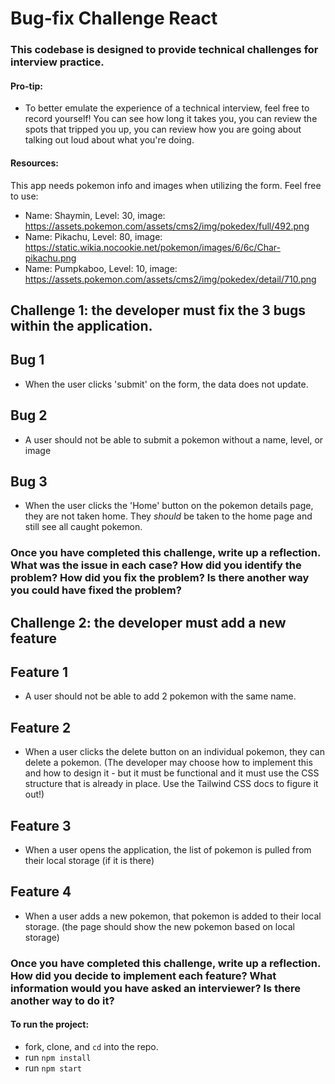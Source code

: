 # Bug-fix Challenge React

### This codebase is designed to provide technical challenges for interview practice. 

#### Pro-tip:
- To better emulate the experience of a technical interview, feel free to record yourself! You can see how long it takes you, you can review the spots that tripped you up, you can review how you are going about talking out loud about what you're doing. 

#### Resources:
This app needs pokemon info and images when utilizing the form. Feel free to use:
- Name: Shaymin, Level: 30, image: https://assets.pokemon.com/assets/cms2/img/pokedex/full/492.png
- Name: Pikachu, Level: 80, image: https://static.wikia.nocookie.net/pokemon/images/6/6c/Char-pikachu.png
- Name: Pumpkaboo, Level: 10, image: https://assets.pokemon.com/assets/cms2/img/pokedex/detail/710.png

## Challenge 1: the developer must fix the 3 bugs within the application. 

## Bug 1
- When the user clicks 'submit' on the form, the data does not update. 

## Bug 2
- A user should not be able to submit a pokemon without a name, level, or image

## Bug 3
- When the user clicks the 'Home' button on the pokemon details page, they are not taken home. They _should_ be taken to the home page and still see all caught pokemon.

### Once you have completed this challenge, write up a reflection. What was the issue in each case? How did you identify the problem? How did you fix the problem? Is there another way you could have fixed the problem? 

## Challenge 2: the developer must add a new feature

## Feature 1
- A user should not be able to add 2 pokemon with the same name. 

## Feature 2
- When a user clicks the delete button on an individual pokemon, they can delete a pokemon. (The developer may choose how to implement this and how to design it - but it must be functional and it must use the CSS structure that is already in place. Use the Tailwind CSS docs to figure it out!)

## Feature 3
- When a user opens the application, the list of pokemon is pulled from their local storage (if it is there)

## Feature 4
- When a user adds a new pokemon, that pokemon is added to their local storage. (the page should show the new pokemon based on local storage)

### Once you have completed this challenge, write up a reflection. How did you decide to implement each feature? What information would you have asked an interviewer? Is there another way to do it? 

#### To run the project: 

- fork, clone, and `cd` into the repo.
- run `npm install`
- run `npm start`